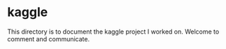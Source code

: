 # kaggle
This directory is to document the kaggle project I worked on. 
Welcome to comment and communicate.
